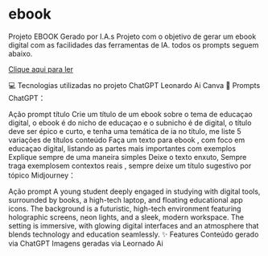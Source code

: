 # ebook
Projeto EBOOK Gerado por I.A.s
Projeto com o objetivo de gerar um ebook digital com as facilidades das ferramentas de IA. todos os prompts seguem abaixo.

[Clique aqui para ler](https://www.canva.com/design/DAGdzS6Cvds/JThiZoU7spOSJ_ItJHZU4Q/edit?utm_content=DAGdzS6Cvds&utm_campaign=designshare&utm_medium=link2&utm_source=sharebutton)

💻 Tecnologias utilizadas no projeto
ChatGPT
Leonardo Ai
Canva
🧠 Prompts
ChatGPT：

Ação	prompt
título	Crie um título de um ebook sobre o tema de educaçao digital, o ebook é do nicho de educaçao e o subnicho é de digital, o título deve ser épico e curto, e tenha uma temática de ia no título, me liste 5 variações de títulos
conteúdo	Faça um texto para ebook , com foco em educaçao digital, listando as partes mais importantes com exemplos Explique sempre de uma maneira simples Deixe o texto enxuto, Sempre traga exemplosem contextos reais , sempre deixe um título sugestivo por tópico
Midjourney：

Ação	prompt
A young student deeply engaged in studying with digital tools, surrounded by books, a high-tech laptop, and floating educational app icons. The background is a futuristic, high-tech environment featuring holographic screens, neon lights, and a sleek, modern workspace. The setting is immersive, with glowing digital interfaces and an atmosphere that blends technology and education seamlessly.
✨ Features
Conteúdo gerado via ChatGPT
Imagens geradas via Leornado Ai 
